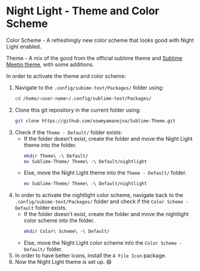 # Night Light - Theme and Color Scheme
Color Scheme - A refreshingly new color scheme that looks good with Night Light enabled.

Theme - A mix of the good from the official sublime theme and [Sublime Meetio theme](https://github.com/meetio-theme/sublime-meetio-theme), with some additions.  

In order to activate the theme and color scheme:

1. Navigate to the `.config/subime-text/Packages/` folder using: 
    ```bash
    cd /home/<user-name>/.config/sublime-text/Packages/
    ```
2. Clone this git repository in the current folder using:
    ```bash
    git clone https://github.com/sowmyamanojna/Sublime-Theme.git
    ```
3. Check if the `Theme - Default/` folder exists:
    - If the folder doesn't exist, create the folder and move the Night Light theme into the folder.
        ```bash
        mkdir Theme\ -\ Default/
        mv Sublime-Theme/ Theme\ -\ Default/nightlight
        ```
    - Else, move the Night Light theme into the `Theme - Default/` folder.
        ```bash
        mv Sublime-Theme/ Theme\ -\ Default/nightlight
        ```
4. In order to activate the nightlight color scheme, navigate back to the `.config/subime-text/Packages/` folder and check if the `Color Scheme - Default` folder exists.
    - If the folder doesn't exist, create the folder and move the nightlight color scheme into the folder.
        ```bash
        mkdir Color\ Scheme\ -\ Default/
        ```
    - Else, move the Night Light color scheme into the `Color Scheme - Default/` folder.
5. In order to have better icons, install the `A File Icon` package.
6. Now the Night Light theme is set up. :smile: